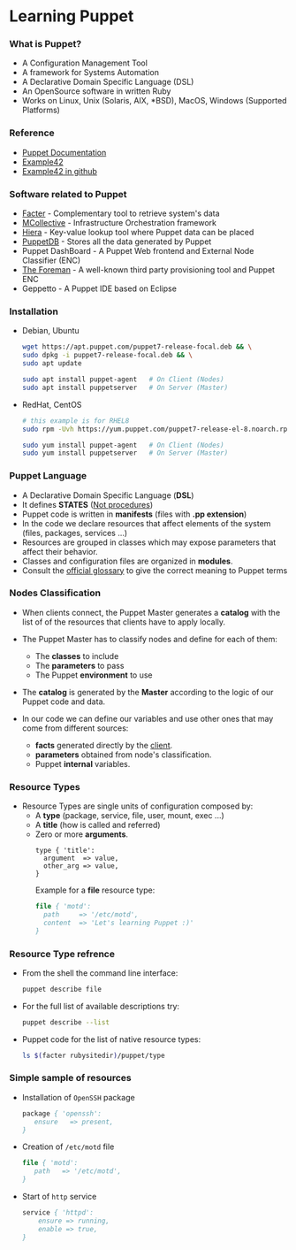 # Learning Puppet


### What is Puppet?

- A Configuration Management Tool
- A framework for Systems Automation
- A Declarative Domain Specific Language (DSL)
- An OpenSource software in written Ruby
- Works on Linux, Unix (Solaris, AIX, *BSD), MacOS, Windows (Supported Platforms)

### Reference

- [Puppet Documentation](https://puppet.com/docs/)
- [Example42](https://blog.example42.com/tutorials/PuppetTutorial/)
- [Example42 in github](https://github.com/example42)

### Software related to Puppet

- [Facter](https://puppet.com/docs/puppet/7/facter.html) - Complementary tool to retrieve system's data
- [MCollective](https://forge.puppet.com/modules/puppet/mcollective) - Infrastructure Orchestration framework
- [Hiera](https://github.com/puppetlabs/docs-archive/tree/main/hiera/1) - Key-value lookup tool where Puppet data can be placed
- [PuppetDB](https://puppet.com/docs/puppetdb/6/overview.html) - Stores all the data generated by Puppet
- Puppet DashBoard - A Puppet Web frontend and External Node Classifier (ENC)
- [The Foreman](https://theforeman.org/) - A well-known third party provisioning tool and Puppet ENC
- Geppetto - A Puppet IDE based on Eclipse

### Installation

- Debian, Ubuntu
    ```sh
    wget https://apt.puppet.com/puppet7-release-focal.deb && \
    sudo dpkg -i puppet7-release-focal.deb && \
    sudo apt update
    ```
    ```sh
    sudo apt install puppet-agent   # On Client (Nodes)
    sudo apt install puppetserver   # On Server (Master)
    ```


- RedHat, CentOS
    ```sh
    # this example is for RHEL8
    sudo rpm -Uvh https://yum.puppet.com/puppet7-release-el-8.noarch.rpm
    ```
    ```sh
    sudo yum install puppet-agent   # On Client (Nodes)
    sudo yum install puppetserver   # On Server (Master)
    ```
### Puppet Language
- A Declarative Domain Specific Language (**DSL**)
- It defines **STATES** (<ins>Not procedures</ins>)
- Puppet code is written in **manifests** (files with **.pp extension**)
- In the code we declare resources that affect elements of the system (files, packages, services ...)
- Resources are grouped in classes which may expose parameters that affect their behavior.
- Classes and configuration files are organized in **modules**.
- Consult the [official glossary](https://puppet.com/docs/puppet/7/glossary.html) to give the correct meaning to Puppet terms

### Nodes Classification

- When clients connect, the Puppet Master generates a **catalog** with the list of of the resources that clients have to apply locally.

- The Puppet Master has to classify nodes and define for each of them:
  - The **classes** to include
  - The **parameters** to pass
  - The Puppet **environment** to use

- The **catalog** is generated by the **Master** according to the logic of our Puppet code and data.
- In our code we can define our variables and use other ones that may come from different sources:
  - **facts** generated directly by the <ins>client</ins>.
  - **parameters** obtained from node's classification.
  - Puppet **internal** variables.

### Resource Types
- Resource Types are single units of configuration composed by:
  - A **type** (package, service, file, user, mount, exec ...)
  - A **title** (how is called and referred)
  - Zero or more **arguments**.
    ```
    type { 'title':
      argument  => value,
      other_arg => value,
    }
    ```
    Example for a **file** resource type:
    ```pp
    file { 'motd':
      path     => '/etc/motd',
      content  => 'Let's learning Puppet :)'
    }
    ```

### Resource Type refrence
- From the shell the command line interface:
    ```sh
    puppet describe file
    ```
- For the full list of available descriptions try:
    ```sh
    puppet describe --list
    ```
- Puppet code for the list of native resource types:
    ```sh
    ls $(facter rubysitedir)/puppet/type
    ```
### Simple sample of resources
- Installation of `OpenSSH` package
  ```pp
  package { 'openssh':
     ensure   => present,
  }
  ```
- Creation of `/etc/motd` file
  ```pp
  file { 'motd':
     path   => '/etc/motd',
  }
  ```
- Start of `http` service
  ```pp
  service { 'httpd':
      ensure => running,
      enable => true,
  }
  ```
